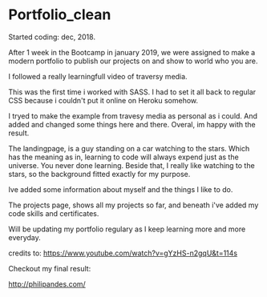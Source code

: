 # Portfolio_clean

Started coding: dec, 2018.

After 1 week in the Bootcamp in january 2019, we were assigned to make a modern portfolio to publish our projects on and show to world who you are. 

I followed a really learningfull video of traversy media. 

This was the first time i worked with SASS. I had to set it all back to regular CSS because i couldn't put it online on Heroku somehow. 

I tryed to make the example from travesy media as personal as i could. And added and changed some things here and there. Overal, im happy with the result. 

The landingpage, is a guy standing on a car watching to the stars. Which has the meaning as in, learning to code will always expend just as the universe. You never done learning. Beside that, I really like watching to the stars, so the background fitted exactly for my purpose. 

Ive added some information about myself and the things I like to do. 

The projects page, shows all my projects so far, and beneath i've added my code skills and certificates. 

Will be updating my portfolio regulary as I keep learning more and more everyday.

credits to: https://www.youtube.com/watch?v=gYzHS-n2gqU&t=114s


Checkout my final result: 

http://philipandes.com/
